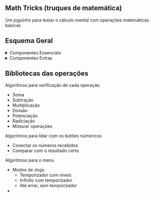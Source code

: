 ## Math Tricks (truques de matemática)
Um joguinho para testar o cálculo mental com operações matemáticas básicas

## Esquema Geral

<details>
<summary>Componentes Essenciais</summary>
    
   - Arduíno com 11D e 7A portas
   - Protoboard
   - 18 fios coloridos [e outros 5]
   - LCD (16x2 ou 20x4) [2]
   - 9 botões (pelo menos) + 2 botões [11]
   - 5 leds [5]
   - 1 buzzer [1]

</details>

<details>
<summary>Componentes Extras</summary>
    
   - Sensor de Cartão (crachá) [5 ou 8]
   - Mais 8 fios

</details>

## Bibliotecas das operações 

Algoritmos para verificação de cada operação

   - Soma
   - Subtração
   - Multiplicação
   - Divisão
   - Potenciação
   - Radiciação
   - Misturar operações

Algoritmos para lidar com os botões númericos

   - Conectar os números recebidos
   - Comparar com o resultado certo

Algoritmos para o menu

   - Modos de Jogo
       - Temporizador com níveis
       - Infinito com temporizador
       - Até errar, sem temporizador
   - 
    